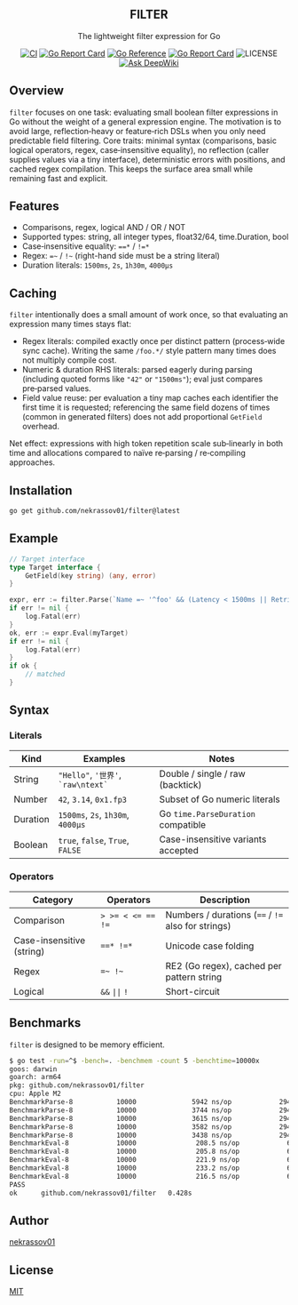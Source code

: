 <p align="center">
  <h2 align="center">FILTER</h2>
  <p align="center">The lightweight filter expression for Go</p>
  <p align="center">
    <a href="https://github.com/nekrassov01/filter/actions/workflows/test.yml"><img src="https://github.com/nekrassov01/filter/actions/workflows/test.yml/badge.svg?branch=main" alt="CI" /></a>
    <a href="https://codecov.io/gh/nekrassov01/filter"><img src="https://codecov.io/gh/nekrassov01/filter/graph/badge.svg?token=Z75YW69MQK" alt="Go Report Card" /></a>
    <a href="https://pkg.go.dev/github.com/nekrassov01/filter"><img src="https://pkg.go.dev/badge/github.com/nekrassov01/filter.svg" alt="Go Reference" /></a>
    <a href="https://goreportcard.com/report/github.com/nekrassov01/filter"><img src="https://goreportcard.com/badge/github.com/nekrassov01/filter" alt="Go Report Card" /></a>
    <img src="https://img.shields.io/github/license/nekrassov01/filter" alt="LICENSE" />
    <a href="https://deepwiki.com/nekrassov01/filter"><img src="https://deepwiki.com/badge.svg" alt="Ask DeepWiki" /></a>
  </p>
</p>

## Overview

`filter` focuses on one task: evaluating small boolean filter expressions in Go without the weight of a general expression engine. The motivation is to avoid large, reflection‑heavy or feature‑rich DSLs when you only need predictable field filtering. Core traits: minimal syntax (comparisons, basic logical operators, regex, case‑insensitive equality), no reflection (caller supplies values via a tiny interface), deterministic errors with positions, and cached regex compilation. This keeps the surface area small while remaining fast and explicit.

## Features

- Comparisons, regex, logical AND / OR / NOT
- Supported types: string, all integer types, float32/64, time.Duration, bool
- Case‑insensitive equality: `==*` / `!=*`
- Regex: `=~` / `!~` (right-hand side must be a string literal)
- Duration literals: `1500ms`, `2s`, `1h30m`, `4000μs`

## Caching

`filter` intentionally does a small amount of work once, so that evaluating an expression many times stays flat:

- Regex literals: compiled exactly once per distinct pattern (process‑wide sync cache). Writing the same `/foo.*/` style pattern many times does not multiply compile cost.
- Numeric & duration RHS literals: parsed eagerly during parsing (including quoted forms like `"42"` or `"1500ms"`); eval just compares pre‑parsed values.
- Field value reuse: per evaluation a tiny map caches each identifier the first time it is requested; referencing the same field dozens of times (common in generated filters) does not add proportional `GetField` overhead.

Net effect: expressions with high token repetition scale sub‑linearly in both time and allocations compared to naïve re‑parsing / re‑compiling approaches.

## Installation

```sh
go get github.com/nekrassov01/filter@latest
```

## Example

```go
// Target interface
type Target interface {
	GetField(key string) (any, error)
}

expr, err := filter.Parse(`Name =~ '^foo' && (Latency < 1500ms || Retries != 0) && Enabled == true`)
if err != nil {
	log.Fatal(err)
}
ok, err := expr.Eval(myTarget)
if err != nil {
	log.Fatal(err)
}
if ok {
	// matched
}
```

## Syntax

### Literals

| Kind     | Examples                               | Notes                              |
| -------- | -------------------------------------- | ---------------------------------- |
| String   | `"Hello"`, `'世界'`, `` `raw\ntext` `` | Double / single / raw (backtick)   |
| Number   | `42`, `3.14`, `0x1.fp3`                | Subset of Go numeric literals      |
| Duration | `1500ms`, `2s`, `1h30m`, `4000μs`      | Go `time.ParseDuration` compatible |
| Boolean  | `true`, `false`, `True`, `FALSE`       | Case-insensitive variants accepted |

### Operators

| Category                  | Operators         | Description                                        |
| ------------------------- | ----------------- | -------------------------------------------------- |
| Comparison                | `> >= < <= == !=` | Numbers / durations (`==` / `!=` also for strings) |
| Case-insensitive (string) | `==* !=*`         | Unicode case folding                               |
| Regex                     | `=~ !~`           | RE2 (Go regex), cached per pattern string          |
| Logical                   | `&&` `\|\|` `!`   | Short-circuit                                      |

## Benchmarks

`filter` is designed to be memory efficient.

```bash
$ go test -run=^$ -bench=. -benchmem -count 5 -benchtime=10000x
goos: darwin
goarch: arm64
pkg: github.com/nekrassov01/filter
cpu: Apple M2
BenchmarkParse-8           10000              5942 ns/op            2945 B/op          4 allocs/op
BenchmarkParse-8           10000              3744 ns/op            2944 B/op          4 allocs/op
BenchmarkParse-8           10000              3615 ns/op            2944 B/op          4 allocs/op
BenchmarkParse-8           10000              3582 ns/op            2944 B/op          4 allocs/op
BenchmarkParse-8           10000              3438 ns/op            2944 B/op          4 allocs/op
BenchmarkEval-8            10000               208.5 ns/op            67 B/op          5 allocs/op
BenchmarkEval-8            10000               205.8 ns/op            67 B/op          5 allocs/op
BenchmarkEval-8            10000               221.9 ns/op            67 B/op          5 allocs/op
BenchmarkEval-8            10000               233.2 ns/op            67 B/op          5 allocs/op
BenchmarkEval-8            10000               216.5 ns/op            64 B/op          5 allocs/op
PASS
ok      github.com/nekrassov01/filter   0.428s
```

## Author

[nekrassov01](https://github.com/nekrassov01)

## License

[MIT](https://github.com/nekrassov01/filter/blob/main/LICENSE)
